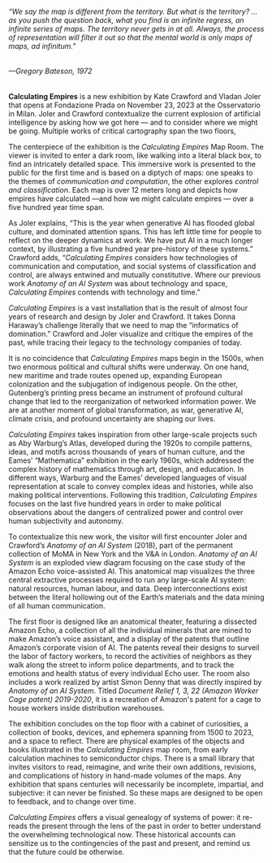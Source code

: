 ###### *“We say the map is different from the territory. But what is the territory? ... as you push the question back, what you find is an infinite regress, an infinite series of maps. The territory never gets in at all. Always, the process of representation will filter it out so that the mental world is only maps of maps, ad infinitum."*
 
 ###### —Gregory Bateson, 1972


**Calculating Empires** is a new exhibition by Kate Crawford and Vladan Joler that opens at Fondazione Prada on November 23, 2023 at the Osservatorio in Milan. Joler and Crawford contextualize the current explosion of artificial intelligence by asking how we got here — and to consider where we might be going. Multiple works of critical cartography span the two floors, 

The centerpiece of the exhibition is the *Calculating Empires* Map Room. The viewer is invited to enter a dark room, like walking into a literal black box, to find an intricately detailed space. This immersive work is presented to the public for the first time and is based on a diptych of maps: one speaks to the themes of *communication and computation*, the other explores *control and classification*. Each map is over 12 meters long and depicts how empires have calculated  —and how we might calculate empires —  over a five hundred year time span. 

As Joler explains, “This is the year when generative AI has flooded global culture, and dominated attention spans. This has left little time for people to reflect on the deeper dynamics at work. We have put AI in a much longer context, by illustrating a five hundred year pre-history of these systems.” Crawford adds, “*Calculating Empires* considers how technologies of communication and computation, and social systems of classification and control, are always entwined and mutually constitutive. Where our previous work *Anatomy of an AI System* was about technology and space, *Calculating Empires* contends with technology and time.”

*Calculating Empires* is a vast installation that is the result of almost four years of research and design by Joler and Crawford. It takes Donna Haraway’s challenge literally that we need to map the “informatics of domination.” Crawford and Joler visualize and critique the empires of the past, while tracing their legacy to the technology companies of today. 

It is no coincidence that *Calculating Empires* maps begin in the 1500s, when two enormous political and cultural shifts were underway. On one hand, new maritime and trade routes opened up, expanding European colonization and the subjugation of indigenous people. On the other, Gutenberg’s printing press became an instrument of profound cultural change that led to the reorganization of networked information power. We are at another moment of global transformation, as war, generative AI, climate crisis, and profound uncertainty are shaping our lives.

*Calculating Empires* takes inspiration from other large-scale projects such as Aby Warburg’s Atlas, developed during the 1920s to compile patterns, ideas, and motifs across thousands of years of human culture, and the Eames’ “Mathematica” exhibition in the early 1960s, which addressed the complex history of mathematics through art, design, and education. In different ways, Warburg and the Eames’ developed languages of visual representation at scale to convey complex ideas and histories, while also making political interventions. Following this tradition, *Calculating Empires* focuses on the last five hundred years in order to make political observations about the dangers of centralized power and control over human subjectivity and autonomy.

To contextualize this new work, the visitor will first encounter Joler and Crawford’s *Anatomy of an AI System* (2018), part of the permanent collection of MoMA in New York and the V&A in London. *Anatomy of an AI System* is an exploded view diagram focusing on the case study of the Amazon Echo voice-assisted AI. This anatomical map visualizes the three central extractive processes required to run any large-scale AI system: natural resources, human labour, and data. Deep interconnections exist between the literal hollowing out of the Earth’s materials and the data mining of all human communication. 

The first floor is designed like an anatomical theater, featuring a dissected Amazon Echo, a collection of all the individual minerals that are mined to make Amazon’s voice assistant, and a display of the patents that outline Amazon’s corporate vision of AI. The patents reveal their designs to surveil the labor of factory workers, to record the activities of neighbors as they walk along the street to inform police departments, and to track the emotions and health status of every individual Echo user. 
The room also includes a work realized by artist Simon Denny that was directly inspired by *Anatomy of an AI System*. Titled *Document Relief 1, 3, 22 (Amazon Worker Cage patent) 2019-2020*, it is a recreation of Amazon's patent for a cage to house workers inside distribution warehouses.

The exhibition concludes on the top floor with a cabinet of curiosities, a collection of books, devices, and ephemera spanning from 1500 to 2023, and a space to reflect. There are physical examples of the objects and books illustrated in the *Calculating Empires* map room, from early calculation machines to semiconductor chips. There is a small library that invites visitors to read, reimagine, and write their own additions, revisions, and complications of history in hand-made volumes of the maps. Any exhibition that spans centuries will necessarily be incomplete, impartial, and subjective: it can never be finished. So these maps are designed to be open to feedback, and to change over time. 

*Calculating Empires* offers a visual genealogy of systems of power: it re-reads the present through the lens of the past in order to better understand the overwhelming technological now. These historical accounts can sensitize us to the contingencies of the past and present, and remind us that the future could be otherwise.
